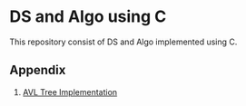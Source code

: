 
# DS and Algo using C
This repository consist of DS and Algo implemented using C.


## Appendix
1) [AVL Tree Implementation](https://github.com/vincent-raja-7/Data-Structures-using-C/tree/code/Avl%20Tree)


